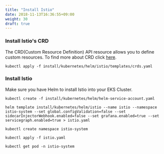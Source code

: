 ```yaml
---
title: "Install Istio"
date: 2018-11-13T16:36:55+09:00
weight: 30
draft: true
---
```


### Install Istio's CRD
The CRD(Custom Resource Definition) API resource allows you to define custom resources. To find more about CRD click [here](https://kubernetes.io/docs/concepts/extend-kubernetes/api-extension/custom-resources/#customresourcedefinitions).

```
kubectl apply -f install/kubernetes/helm/istio/templates/crds.yaml
```

### Install Istio
Make sure you have Helm to install Istio into your EKS Cluster.

```
kubectl create -f install/kubernetes/helm/helm-service-account.yaml

helm template install/kubernetes/helm/istio --name istio --namespace istio-system --set global.configValidation=false --set sidecarInjectorWebhook.enabled=false --set grafana.enabled=true --set servicegraph.enabled=true > istio.yaml

kubectl create namespace istio-system

kubectl apply -f istio.yaml

kubectl get pod -n istio-system
```
